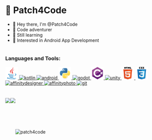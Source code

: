# 🤖 Patch4Code


- 👋 Hey there, I'm @Patch4Code 
- 🚀 Code adventurer
- 🧠 Still learning
- 📱  Interested in Android App Development

#

<h3 align="left">Languages and Tools:</h3>
<p align="left"> 
</a> <a href="https://www.java.com" target="_blank" rel="noreferrer"> <img src="https://raw.githubusercontent.com/devicons/devicon/master/icons/java/java-original.svg" alt="java" width="40" height="40"/> </a>
<a href="https://kotlinlang.org" target="_blank" rel="noreferrer"> <img src="https://www.vectorlogo.zone/logos/kotlinlang/kotlinlang-icon.svg" alt="kotlin" width="40" height="40"/> </a> 
<a href="https://developer.android.com" target="_blank" rel="noreferrer"> <img src="https://upload.wikimedia.org/wikipedia/commons/d/d7/Android_robot.svg" alt="android" width="40" height="40"/> </a>
<a href="https://www.python.org" target="_blank" rel="noreferrer"> <img src="https://raw.githubusercontent.com/devicons/devicon/master/icons/python/python-original.svg" alt="python" width="40" height="40"/> </a>
<a href="https://godotengine.org/" target="_blank" rel="noreferrer"> <img src="https://upload.wikimedia.org/wikipedia/commons/6/6a/Godot_icon.svg" alt="godot" width="40" height="40"/> </a>
<a href="https://www.w3schools.com/cs/" target="_blank" rel="noreferrer"> <img src="https://raw.githubusercontent.com/devicons/devicon/master/icons/csharp/csharp-original.svg" alt="csharp" width="40" height="40"/> </a>
<a href="https://unity.com/" target="_blank" rel="noreferrer"> <img src="https://www.vectorlogo.zone/logos/unity3d/unity3d-icon.svg" alt="unity" width="40" height="40"/> </a> 
<a href="https://www.w3.org/html/" target="_blank" rel="noreferrer"> <img src="https://raw.githubusercontent.com/devicons/devicon/master/icons/html5/html5-original-wordmark.svg" alt="html5" width="40" height="40"/>
<a href="https://www.w3schools.com/css/" target="_blank" rel="noreferrer"> <img src="https://raw.githubusercontent.com/devicons/devicon/master/icons/css3/css3-original-wordmark.svg" alt="css3" width="40" height="40"/> </a>
<a href="https://affinity.serif.com/de/" target="_blank" rel="noreferrer"> <img src="https://upload.wikimedia.org/wikipedia/commons/f/fe/Icon_AffinityDesigner_DesignerPersona.svg" alt="affinitydesigner" width="40" height="40"/> </a>
<a href="https://affinity.serif.com/de/" target="_blank" rel="noreferrer"> <img src="https://upload.wikimedia.org/wikipedia/commons/5/59/Logo_AffinityPhoto.svg" alt="affinityphoto" width="40" height="40"/> </a>
<a href="https://git-scm.com/" target="_blank" rel="noreferrer"> <img src="https://www.vectorlogo.zone/logos/git-scm/git-scm-icon.svg" alt="git" width="40" height="40"/> </a>
</p>

#

<p><img align="left" src=https://github-readme-stats.vercel.app/api?username=patch4code&show_icons=true&locale=en&layout=compact&theme=dark height="175"/></p>
<p><img align="left" src=https://github-readme-stats.vercel.app/api/top-langs?username=patch4code&show_icons=true&locale=en&layout=compact&theme=dark height="175"/></p>


<br><br><br><br><br>


<p><img align="left" src="https://github-readme-streak-stats.herokuapp.com/?user=patch4code&theme=dark" height="160" alt="patch4code" /></p>
